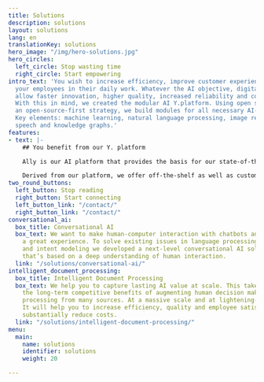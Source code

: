 ```yaml
---
title: Solutions
description: solutions
layout: solutions
lang: en
translationKey: solutions
hero_image: "/img/hero-solutions.jpg"
hero_circles:
  left_circle: Stop wasting time
  right_circle: Start empowering
intro_text: 'You wish to increase efficiency, improve customer experience or assist
  your employees in their daily work. Whatever the AI objective, digital platforms
  allow faster innovation, higher quality, increased reliability and cost reduction.
  With this in mind, we created the modular AI Y.platform. Using open standards and
  an open-source-first strategy, we build modules for all necessary AI-platform functions.
  Key elements: machine learning, natural language processing, image recognition,
  speech and knowledge graphs.'
features:
- text: |-
    ## You benefit from our Y. platform

    Ally is our AI platform that provides the basis for our state-of-the-art technology. Ally's goal is to provide human-like assistance and support in order to create value for the organization and its customers while empowering humans. Empowerment means truly scalable automated service for your customers, without compromising on the human touch. Empowerment means no barriers, black boxes, or lock-in, but open and auditable solutions.

    Derived from our platform, we offer off-the-shelf as well as customized AI solutions such as chatbots, voice assistants and intelligent document processing. Whatever the specific need of your organization, our experts will assist you by designing, building and continuously training the AI solution that brings the most value to your company.
two_round_buttons:
  left_button: Stop reading
  right_button: Start connecting
  left_button_link: "/contact/"
  right_button_link: "/contact/"
conversational_ai:
  box_title: Conversational AI
  box_text: We want to make human-computer interaction with chatbots and voice assistants
    a great experience. To solve existing issues in language processing, scalability
    and intent modeling we developed a next-level conversational AI solution. One
    that’s based on a deep understanding of human interaction.
  link: "/solutions/conversational-ai/"
intelligent_document_processing:
  box_title: Intelligent Document Processing
  box_text: We help you to capture lasting AI value at scale. This takes deeply internalizing
    the long-term competitive benefits of augmenting human decision making and data
    processing from many sources. At a massive scale and at lightening-fast speed.
    It will help you to increase efficiency, quality and employee satisfaction. And
    substantially reduce costs.
  link: "/solutions/intelligent-document-processing/"
menu:
  main:
    name: solutions
    identifier: solutions
    weight: 20

---
```

